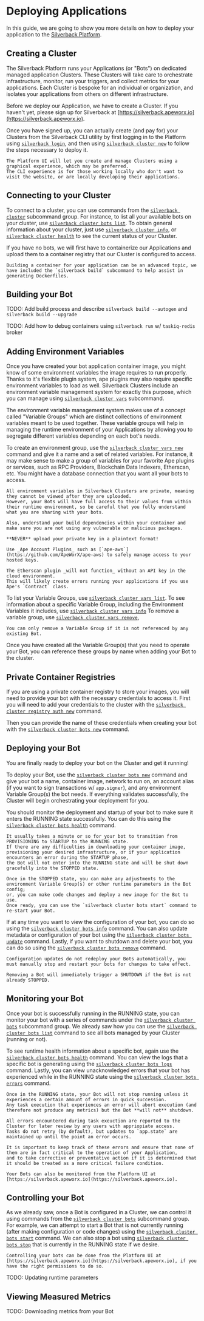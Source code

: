 # Deploying Applications

In this guide, we are going to show you more details on how to deploy your application to the [Silverback Platform](https://silverback.apeworx.io).

## Creating a Cluster

The Silverback Platform runs your Applications (or "Bots") on dedicated managed application Clusters.
These Clusters will take care to orchestrate infrastructure, monitor, run your triggers, and collect metrics for your applications.
Each Cluster is bespoke for an individual or organization, and isolates your applications from others on different infrastructure.

Before we deploy our Application, we have to create a Cluster.
If you haven't yet, please sign up for Silverback at [https://silverback.apeworx.io](https://silverback.apeworx.io).

Once you have signed up, you can actually create (and pay for) your Clusters from the Silverback CLI utility by first
logging in to the Platform using [`silverback login`][silverback-login],
and then using [`silverback cluster new`][silverback-cluster-new] to follow the steps necessary to deploy it.

```{note}
The Platform UI will let you create and manage Clusters using a graphical experience, which may be preferred.
The CLI experience is for those working locally who don't want to visit the website, or are locally developing their applications.
```

## Connecting to your Cluster

To connect to a cluster, you can use commands from the [`silverback cluster`][silverback-cluster] subcommand group.
For instance, to list all your available bots on your cluster, use [`silverback cluster bots list`][silverback-cluster-bots-list].
To obtain general information about your cluster, just use [`silverback cluster info`][silverback-cluster-info],
or [`silverback cluster health`][silverback-cluster-health] to see the current status of your Cluster.

If you have no bots, we will first have to containerize our Applications and upload them to a container registry that our Cluster is configured to access.

```{note}
Building a container for your application can be an advanced topic, we have included the `silverback build` subcommand to help assist in generating Dockerfiles.
```

## Building your Bot

TODO: Add build process and describe `silverback build --autogen` and `silverback build --upgrade`

TODO: Add how to debug containers using `silverback run` w/ `taskiq-redis` broker

## Adding Environment Variables

Once you have created your bot application container image, you might know of some environment variables the image requires to run properly.
Thanks to it's flexible plugin system, ape plugins may also require specific environment variables to load as well.
Silverback Clusters include an environment variable management system for exactly this purpose,
which you can manage using [`silverback cluster vars`][silverback-cluster-vars] subcommand.

The environment variable management system makes use of a concept called "Variable Groups" which are distinct collections of environment variables meant to be used together.
These variable groups will help in managing the runtime environment of your Applications by allowing you to segregate different variables depending on each bot's needs.

To create an environment group, use the [`silverback cluster vars new`][silverback-cluster-vars-new] command and give it a name and a set of related variables.
For instance, it may make sense to make a group of variables for your favorite Ape plugins or services, such as RPC Providers, Blockchain Data Indexers, Etherscan, etc.
You might have a database connection that you want all your bots to access.

```{warning}
All environment variables in Silverback Clusters are private, meaning they cannot be viewed after they are uploaded.
However, your Bots will have full access to their values from within their runtime environment, so be careful that you fully understand what you are sharing with your bots.

Also, understand your build dependencies within your container and make sure you are not using any vulnerable or malicious packages.

**NEVER** upload your private key in a plaintext format!

Use _Ape Account Plugins_ such as [`ape-aws`](https://github.com/ApeWorX/ape-aws) to safely manage access to your hosted keys.
```

```{note}
The Etherscan plugin _will not function_ without an API key in the cloud environment.
This will likely create errors running your applications if you use Ape's `Contract` class.
```

To list your Variable Groups, use [`silverback cluster vars list`][silverback-cluster-vars-list].
To see information about a specific Variable Group, including the Environment Variables it includes, use [`silverback cluster vars info`][silverback-cluster-vars-info]
To remove a variable group, use [`silverback cluster vars remove`][silverback-cluster-vars-remove],

```{note}
You can only remove a Variable Group if it is not referenced by any existing Bot.
```

Once you have created all the Variable Group(s) that you need to operate your Bot, you can reference these groups by name when adding your Bot to the cluster.

## Private Container Registries

If you are using a private container registry to store your images, you will need to provide your bot with the necessary credentials to access it.
First you will need to add your credentials to the cluster with the [`silverback cluster registry auth new`][silverback-cluster-registry-auth-new] command.

Then you can provide the name of these credentials when creating your bot with the [`silverback cluster bots new`][silverback-cluster-bots-new] command.

## Deploying your Bot

You are finally ready to deploy your bot on the Cluster and get it running!

To deploy your Bot, use the [`silverback cluster bots new`][silverback-cluster-bots-new] command and give your bot a name,
container image, network to run on, an account alias (if you want to sign transactions w/ `app.signer`),
and any environment Variable Group(s) the bot needs.
If everything validates successfully, the Cluster will begin orchestrating your deployment for you.

You should monitor the deployment and startup of your bot to make sure it enters the RUNNING state successfully.
You can do this using the [`silverback cluster bots health`][silverback-cluster-bots-health] command.

```{note}
It usually takes a minute or so for your bot to transition from PROVISIONING to STARTUP to the RUNNING state.
If there are any difficulties in downloading your container image, provisioning your desired infrastructure, or if your application encounters an error during the STARTUP phase,
the Bot will not enter into the RUNNING state and will be shut down gracefully into the STOPPED state.

Once in the STOPPED state, you can make any adjustments to the environment Variable Group(s) or other runtime parameters in the Bot config;
or, you can make code changes and deploy a new image for the Bot to use.
Once ready, you can use the `silverback cluster bots start` command to re-start your Bot.
```

If at any time you want to view the configuration of your bot, you can do so using the [`silverback cluster bots info`][silverback-cluster-bots-info] command.
You can also update metadata or configuration of your bot using the [`silverback cluster bots update`][silverback-cluster-bots-update] command.
Lastly, if you want to shutdown and delete your bot, you can do so using the [`silverback cluster bots remove`][silverback-cluster-bots-remove] command.

```{note}
Configuration updates do not redeploy your Bots automatically, you must manually stop and restart your bots for changes to take effect.
```

```{warning}
Removing a Bot will immediately trigger a SHUTDOWN if the Bot is not already STOPPED.
```

## Monitoring your Bot

Once your bot is successfully running in the RUNNING state, you can monitor your bot with a series of commands
under the [`silverback cluster bots`][silverback-cluster-bots] subcommand group.
We already saw how you can use the [`silverback cluster bots list`][silverback-cluster-bots-list] command to see all bots managed by your Cluster (running or not).

To see runtime health information about a specific bot, again use the [`silverback cluster bots health`][silverback-cluster-bots-health] command.
You can view the logs that a specific bot is generating using the [`silverback cluster bots logs`][silverback-cluster-bots-logs] command.
Lastly, you can view unacknowledged errors that your bot has experienced while in the RUNNING state
using the [`silverback cluster bots errors`][silverback-cluster-bots-errors] command.

```{warning}
Once in the RUNNING state, your Bot will not stop running unless it experiences a certain amount of errors in quick succession.
Any task execution that experiences an error will abort execution (and therefore not produce any metrics) but the Bot **will not** shutdown.

All errors encountered during task exeuction are reported to the Cluster for later review by any users with appriopiate access.
Tasks do not retry (by default), but updates to `app.state` are maintained up until the point an error occurs.

It is important to keep track of these errors and ensure that none of them are in fact critical to the operation of your Application,
and to take corrective or preventative action if it is determined that it should be treated as a more critical failure condition.
```

```{note}
Your Bots can also be monitored from the Platform UI at [https://silverback.apeworx.io](https://silverback.apeworx.io).
```

## Controlling your Bot

As we already saw, once a Bot is configured in a Cluster, we can control it using commands from the [`silverback cluster bots`][silverback-cluster-bots] subcommand group.
For example, we can attempt to start a Bot that is not currently running (after making configuration or code changes)
using the [`silverback cluster bots start`][silverback-cluster-bots-start] command.
We can also stop a bot using [`silverback cluster bots stop`][silverback-cluster-bots-stop] that is currently in the RUNNING state if we desire.

```{note}
Controlling your bots can be done from the Platform UI at [https://silverback.apeworx.io](https://silverback.apeworx.io), if you have the right permissions to do so.
```

TODO: Updating runtime parameters

## Viewing Measured Metrics

TODO: Downloading metrics from your Bot

[silverback-cluster]: ../commands/cluster.html#silverback-cluster
[silverback-cluster-bots]: ../commands/cluster.html#silverback-cluster-bots
[silverback-cluster-bots-errors]: ../commands/cluster.html#silverback-cluster-bots-errors
[silverback-cluster-bots-health]: ../commands/cluster.html#silverback-cluster-bots-health
[silverback-cluster-bots-info]: ../commands/cluster.html#silverback-cluster-bots-info
[silverback-cluster-bots-list]: ../commands/cluster.html#silverback-cluster-bots-list
[silverback-cluster-bots-logs]: ../commands/cluster.html#silverback-cluster-bots-logs
[silverback-cluster-bots-new]: ../commands/cluster.html#silverback-cluster-bots-new
[silverback-cluster-bots-remove]: ../commands/cluster.html#silverback-cluster-bots-remove
[silverback-cluster-bots-start]: ../commands/cluster.html#silverback-cluster-bots-start
[silverback-cluster-bots-stop]: ../commands/cluster.html#silverback-cluster-bots-stop
[silverback-cluster-bots-update]: ../commands/cluster.html#silverback-cluster-bots-update
[silverback-cluster-registry-auth-new]: ../commands/cluster.html#silverback-cluster-registry-auth-new
[silverback-cluster-health]: ../commands/cluster.html#silverback-cluster-health
[silverback-cluster-info]: ../commands/cluster.html#silverback-cluster-info
[silverback-cluster-new]: ../commands/cluster.html#silverback-cluster-new
[silverback-cluster-vars]: ../commands/cluster.html#silverback-cluster-vars
[silverback-cluster-vars-info]: ../commands/cluster.html#silverback-cluster-vars-info
[silverback-cluster-vars-list]: ../commands/cluster.html#silverback-cluster-vars-list
[silverback-cluster-vars-new]: ../commands/cluster.html#silverback-cluster-vars-new
[silverback-cluster-vars-remove]: ../commands/cluster.html#silverback-cluster-vars-remove
[silverback-login]: ../commands/cluster.html#silverback-login
